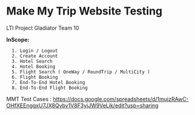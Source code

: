 # Make My Trip Website Testing
LTI Project Gladiator Team 10

**InScope:**

      1. Login / Logout
      2. Create Account
      3. Hotel Search
      4. Hotel Booking
      5. Flight Search ( OneWay / RoundTrip / MultiCity )
      6. Flight Booking
      7. End-To-End Hotel Booking 
      8. End-To-End Flight Booking 

MMT Test Cases : https://docs.google.com/spreadsheets/d/1mujzRAwC-OHfXEEnggxU7JX8Qybv1V8F3yjJW9VeLik/edit?usp=sharing

